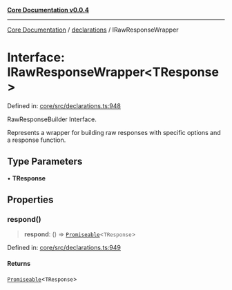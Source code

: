 [**Core Documentation v0.0.4**](../../README.md)

***

[Core Documentation](../../modules.md) / [declarations](../README.md) / IRawResponseWrapper

# Interface: IRawResponseWrapper\<TResponse\>

Defined in: [core/src/declarations.ts:948](https://github.com/stonemjs/core/blob/4b1b931e44a5db2600109fa7ae2a8b532ed77730/src/declarations.ts#L948)

RawResponseBuilder Interface.

Represents a wrapper for building raw responses with specific options and a response function.

## Type Parameters

• **TResponse**

## Properties

### respond()

> **respond**: () => [`Promiseable`](../type-aliases/Promiseable.md)\<`TResponse`\>

Defined in: [core/src/declarations.ts:949](https://github.com/stonemjs/core/blob/4b1b931e44a5db2600109fa7ae2a8b532ed77730/src/declarations.ts#L949)

#### Returns

[`Promiseable`](../type-aliases/Promiseable.md)\<`TResponse`\>
